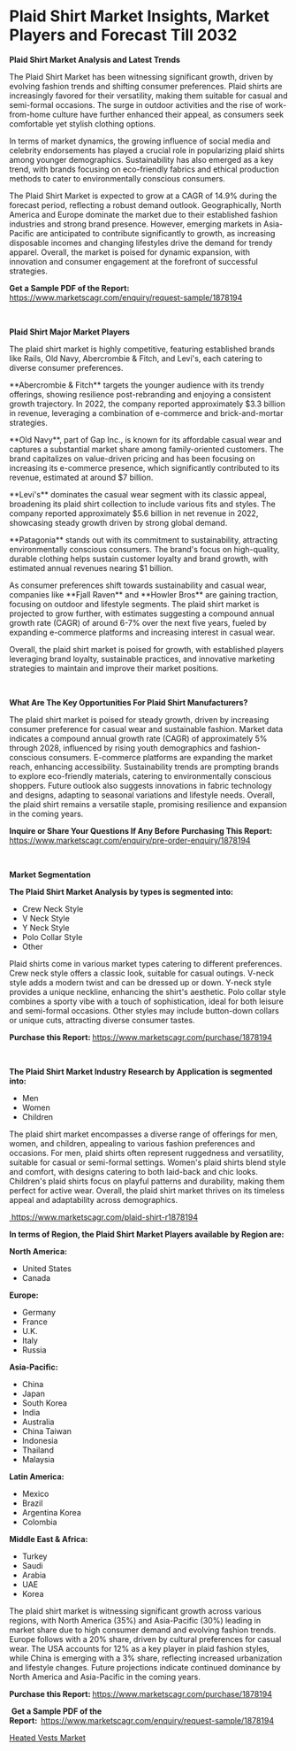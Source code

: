 <p><h1>Plaid Shirt Market Insights, Market Players and Forecast Till 2032</h1></p><p><strong>Plaid Shirt Market Analysis and Latest Trends</strong></p>
<p><p>The Plaid Shirt Market has been witnessing significant growth, driven by evolving fashion trends and shifting consumer preferences. Plaid shirts are increasingly favored for their versatility, making them suitable for casual and semi-formal occasions. The surge in outdoor activities and the rise of work-from-home culture have further enhanced their appeal, as consumers seek comfortable yet stylish clothing options.</p><p>In terms of market dynamics, the growing influence of social media and celebrity endorsements has played a crucial role in popularizing plaid shirts among younger demographics. Sustainability has also emerged as a key trend, with brands focusing on eco-friendly fabrics and ethical production methods to cater to environmentally conscious consumers.</p><p>The Plaid Shirt Market is expected to grow at a CAGR of 14.9% during the forecast period, reflecting a robust demand outlook. Geographically, North America and Europe dominate the market due to their established fashion industries and strong brand presence. However, emerging markets in Asia-Pacific are anticipated to contribute significantly to growth, as increasing disposable incomes and changing lifestyles drive the demand for trendy apparel. Overall, the market is poised for dynamic expansion, with innovation and consumer engagement at the forefront of successful strategies.</p></p>
<p><strong>Get a Sample PDF of the Report:&nbsp;</strong> <a href="https://www.marketscagr.com/enquiry/request-sample/1878194?utm_campaign=2637&utm_medium=2&utm_source=Github&utm_content=ia&utm_term=04042025&utm_id=plaid-shirt">https://www.marketscagr.com/enquiry/request-sample/1878194</a></p>
<p>&nbsp;</p>
<p><strong>Plaid Shirt Major Market Players</strong></p>
<p><p>The plaid shirt market is highly competitive, featuring established brands like Rails, Old Navy, Abercrombie & Fitch, and Levi's, each catering to diverse consumer preferences. </p><p>**Abercrombie & Fitch** targets the younger audience with its trendy offerings, showing resilience post-rebranding and enjoying a consistent growth trajectory. In 2022, the company reported approximately $3.3 billion in revenue, leveraging a combination of e-commerce and brick-and-mortar strategies.</p><p>**Old Navy**, part of Gap Inc., is known for its affordable casual wear and captures a substantial market share among family-oriented customers. The brand capitalizes on value-driven pricing and has been focusing on increasing its e-commerce presence, which significantly contributed to its revenue, estimated at around $7 billion.</p><p>**Levi's** dominates the casual wear segment with its classic appeal, broadening its plaid shirt collection to include various fits and styles. The company reported approximately $5.6 billion in net revenue in 2022, showcasing steady growth driven by strong global demand.</p><p>**Patagonia** stands out with its commitment to sustainability, attracting environmentally conscious consumers. The brand's focus on high-quality, durable clothing helps sustain customer loyalty and brand growth, with estimated annual revenues nearing $1 billion.</p><p>As consumer preferences shift towards sustainability and casual wear, companies like **Fjall Raven** and **Howler Bros** are gaining traction, focusing on outdoor and lifestyle segments. The plaid shirt market is projected to grow further, with estimates suggesting a compound annual growth rate (CAGR) of around 6-7% over the next five years, fueled by expanding e-commerce platforms and increasing interest in casual wear.</p><p>Overall, the plaid shirt market is poised for growth, with established players leveraging brand loyalty, sustainable practices, and innovative marketing strategies to maintain and improve their market positions.</p></p>
<p>&nbsp;</p>
<p><strong>What Are The Key Opportunities For Plaid Shirt Manufacturers?</strong></p>
<p><p>The plaid shirt market is poised for steady growth, driven by increasing consumer preference for casual wear and sustainable fashion. Market data indicates a compound annual growth rate (CAGR) of approximately 5% through 2028, influenced by rising youth demographics and fashion-conscious consumers. E-commerce platforms are expanding the market reach, enhancing accessibility. Sustainability trends are prompting brands to explore eco-friendly materials, catering to environmentally conscious shoppers. Future outlook also suggests innovations in fabric technology and designs, adapting to seasonal variations and lifestyle needs. Overall, the plaid shirt remains a versatile staple, promising resilience and expansion in the coming years.</p></p>
<p><strong>Inquire or Share Your Questions If Any Before Purchasing This Report:</strong> <a href="https://www.marketscagr.com/enquiry/pre-order-enquiry/1878194?utm_campaign=2637&utm_medium=2&utm_source=Github&utm_content=ia&utm_term=04042025&utm_id=plaid-shirt">https://www.marketscagr.com/enquiry/pre-order-enquiry/1878194</a></p>
<p>&nbsp;</p>
<p><strong>Market Segmentation</strong></p>
<p><strong>The Plaid Shirt Market Analysis by types is segmented into:</strong></p>
<p><ul><li>Crew Neck Style</li><li>V Neck Style</li><li>Y Neck Style</li><li>Polo Collar Style</li><li>Other</li></ul></p>
<p><p>Plaid shirts come in various market types catering to different preferences. Crew neck style offers a classic look, suitable for casual outings. V-neck style adds a modern twist and can be dressed up or down. Y-neck style provides a unique neckline, enhancing the shirt's aesthetic. Polo collar style combines a sporty vibe with a touch of sophistication, ideal for both leisure and semi-formal occasions. Other styles may include button-down collars or unique cuts, attracting diverse consumer tastes.</p></p>
<p><strong>Purchase this Report:&nbsp;</strong><a href="https://www.marketscagr.com/purchase/1878194?utm_campaign=2637&utm_medium=2&utm_source=Github&utm_content=ia&utm_term=04042025&utm_id=plaid-shirt">https://www.marketscagr.com/purchase/1878194</a></p>
<p>&nbsp;</p>
<p><strong>The Plaid Shirt Market Industry Research by Application is segmented into:</strong></p>
<p><ul><li>Men</li><li>Women</li><li>Children</li></ul></p>
<p><p>The plaid shirt market encompasses a diverse range of offerings for men, women, and children, appealing to various fashion preferences and occasions. For men, plaid shirts often represent ruggedness and versatility, suitable for casual or semi-formal settings. Women's plaid shirts blend style and comfort, with designs catering to both laid-back and chic looks. Children's plaid shirts focus on playful patterns and durability, making them perfect for active wear. Overall, the plaid shirt market thrives on its timeless appeal and adaptability across demographics.</p></p>
<p><a href="https://www.marketscagr.com/plaid-shirt-r1878194?utm_campaign=2637&utm_medium=2&utm_source=Github&utm_content=ia&utm_term=04042025&utm_id=plaid-shirt">&nbsp;https://www.marketscagr.com/plaid-shirt-r1878194</a></p>
<p><strong>In terms of Region, the Plaid Shirt Market Players available by Region are:</strong></p>
<p>
    <p> <strong> North America: </strong>
        <ul>
            <li>United States</li>
            <li>Canada</li>
        </ul>
        </p> 
    <p> <strong> Europe: </strong>
        <ul>
            <li>Germany</li>
            <li>France</li>
            <li>U.K.</li>
            <li>Italy</li>
            <li>Russia</li>
        </ul>
        </p> 
    <p> <strong> Asia-Pacific: </strong>
        <ul>
            <li>China</li>
            <li>Japan</li>
            <li>South Korea</li>
            <li>India</li>
            <li>Australia</li>
            <li>China Taiwan</li>
            <li>Indonesia</li>
            <li>Thailand</li>
            <li>Malaysia</li>
        </ul>
        </p> 
    <p> <strong> Latin America: </strong>
        <ul>
            <li>Mexico</li>
            <li>Brazil</li>
            <li>Argentina Korea</li>
            <li>Colombia</li>
        </ul>
        </p> 
    <p> <strong> Middle East & Africa: </strong>
        <ul>
            <li>Turkey</li>
            <li>Saudi</li>
            <li>Arabia</li>
            <li>UAE</li>
            <li>Korea</li>
        </ul>
    </p>
    </p>
<p><p>The plaid shirt market is witnessing significant growth across various regions, with North America (35%) and Asia-Pacific (30%) leading in market share due to high consumer demand and evolving fashion trends. Europe follows with a 20% share, driven by cultural preferences for casual wear. The USA accounts for 12% as a key player in plaid fashion styles, while China is emerging with a 3% share, reflecting increased urbanization and lifestyle changes. Future projections indicate continued dominance by North America and Asia-Pacific in the coming years.</p></p>
<p><strong>Purchase this Report: </strong><a href="https://www.marketscagr.com/purchase/1878194?utm_campaign=2637&utm_medium=2&utm_source=Github&utm_content=ia&utm_term=04042025&utm_id=plaid-shirt">https://www.marketscagr.com/purchase/1878194</a></p>
<p>&nbsp;<strong>Get a Sample PDF of the Report:&nbsp;&nbsp;</strong><a href="https://www.marketscagr.com/enquiry/request-sample/1878194?utm_campaign=2637&utm_medium=2&utm_source=Github&utm_content=ia&utm_term=04042025&utm_id=plaid-shirt">https://www.marketscagr.com/enquiry/request-sample/1878194</a></p>
<p><strong></strong></p>
<p><p><a href="https://github.com/nabadeneme/Market-Research-Report-List-1/blob/main/heated-vests-market.md?utm_campaign=2637&utm_medium=2&utm_source=Github&utm_content=ia&utm_term=04042025&utm_id=plaid-shirt">Heated Vests Market</a></p></p>